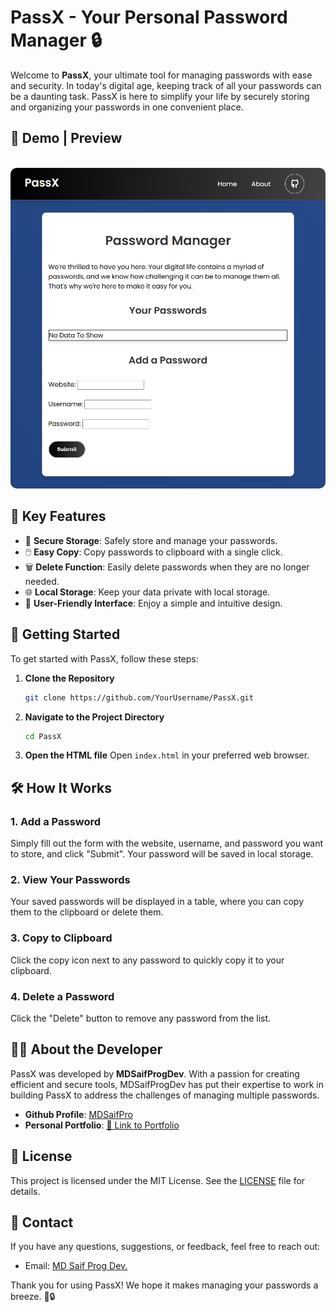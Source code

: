# PassX - Your Personal Password Manager 🔒

Welcome to **PassX**, your ultimate tool for managing passwords with ease and security. In today's digital age, keeping track of all your passwords can be a daunting task. PassX is here to simplify your life by securely storing and organizing your passwords in one convenient place.

## 🌟 Demo | Preview

<div align="center">
  <br />
    <a href="https://pass-x-dev.netlify.app/" target="_blank">
      <img src="screenshot.png" style="border-radius: 10px" alt="Project Banner">
    </a>
  <br />
  </div>

## 🌟 Key Features

- 🔐 **Secure Storage**: Safely store and manage your passwords.
- 🖱️ **Easy Copy**: Copy passwords to clipboard with a single click.
- 🗑️ **Delete Function**: Easily delete passwords when they are no longer needed.
- 🌐 **Local Storage**: Keep your data private with local storage.
- 🎨 **User-Friendly Interface**: Enjoy a simple and intuitive design.

## 🚀 Getting Started

To get started with PassX, follow these steps:

1. **Clone the Repository**
   ```bash
   git clone https://github.com/YourUsername/PassX.git
   ```
2. **Navigate to the Project Directory**
   ```bash
   cd PassX
   ```
3. **Open the HTML file**
   Open `index.html` in your preferred web browser.

## 🛠️ How It Works

### 1. Add a Password

Simply fill out the form with the website, username, and password you want to store, and click "Submit". Your password will be saved in local storage.

### 2. View Your Passwords

Your saved passwords will be displayed in a table, where you can copy them to the clipboard or delete them.

### 3. Copy to Clipboard

Click the copy icon next to any password to quickly copy it to your clipboard.

### 4. Delete a Password

Click the "Delete" button to remove any password from the list.

## 👨‍💻 About the Developer

PassX was developed by **MDSaifProgDev**. With a passion for creating efficient and secure tools, MDSaifProgDev has put their expertise to work in building PassX to address the challenges of managing multiple passwords.

- **Github Profile**: [MDSaifPro](https://github.com/MDSaifPro)
- **Personal Portfolio**: [🔗 Link to Portfolio ](https://mdsaifprog2.netlify.app)

## 📄 License

This project is licensed under the MIT License. See the [LICENSE](LICENSE) file for details.

## 📧 Contact

If you have any questions, suggestions, or feedback, feel free to reach out:

- Email: [MD Saif Prog Dev.](mailto:mdsaifullahprogrammer@gmail.com.com)

Thank you for using PassX! We hope it makes managing your passwords a breeze. 🚀🔒

